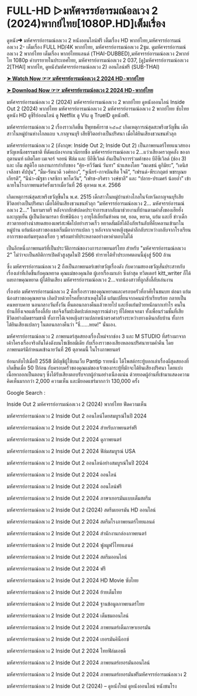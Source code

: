 <h1>FULL-HD ▷มหัศจรรย์อารมณ์อลเวง 2 (2024)พากย์ไทย[1080P.HD]เต็มเรื่อง</h1>
ดูหนัง➜ มหัศจรรย์อารมณ์อลเวง 2 หนังออนไลน์ฟรี เต็มเรื่อง HD พากย์ไทย,มหัศจรรย์อารมณ์อลเวง 2- เต็มเรื่อง FULL HD/4K พากย์ไทย, มหัศจรรย์อารมณ์อลเวง 2ซูม. ดูมหัศจรรย์อารมณ์อลเวง 2 พากย์ไทย เต็มเรื่อง พากย์ไทยแลนด์ (THAI-DUBBED),มหัศจรรย์อารมณ์อลเวง 2พากย์ไท 1080p คำบรรยายในประเทศไทย, มหัศจรรย์อารมณ์อลเวง 2 037, [ดู]มหัศจรรย์อารมณ์อลเวง 2[THAI] พากย์ไท, ดูหนัง!มหัศจรรย์อารมณ์อลเวง 2) ออนไลน์ฟรี (SUB-THAI)<p>

**[➤ Watch Now ☞☞ มหัศจรรย์อารมณ์อลเวง 2 2024 HD - พากย์ไทย](https://t.co/sTz2XmIlsx)**


**[➤ Download Now ☞☞ มหัศจรรย์อารมณ์อลเวง 2 2024 HD - พากย์ไทย](https://t.co/sTz2XmIlsx)**


มหัศจรรย์อารมณ์อลเวง 2 (2024) มหัศจรรย์อารมณ์อลเวง 2 พากย์ไทย ดูหนังออนไลน์ Inside Out 2 (2024) พากย์ไทย มหัศจรรย์อารมณ์อลเวง 2 มหัศจรรย์อารมณ์อลเวง 2 พากย์ไทย ซับไทย ดูหนัง HD ดูซีรีย์ออนไลน์ ดู Netflix ดู Viu ดู TrueID ดูหนังฟรี.

มหัศจรรย์อารมณ์อลเวง 2 เรื่องราวเกิดขึ้น ปีพุทธศักราช ๒๕๑๕ เกิดเหตุการณ์สุดสะพรึงขวัญขึ้น เด็กสาวในหมู่บ้านห่างไกลแถบ จ.กาญจนบุรี เสียชีวิตอย่างเป็นปริศนา เมื่อได้ยินเสียงชวนขนหัวลุก

มหัศจรรย์อารมณ์อลเวง 2 (อังกฤษ: Inside Out 2; Inside Out 2) เป็นภาพยนตร์ไทยแนวสยองขวัญเหนือธรรมชาติ ที่ดัดแปลงจากนวนิยายชื่อ มหัศจรรย์อารมณ์อลเวง 2…แว่วเสียงครวญคลั่ง ของกฤตานนท์ ผลิตโดย เมเจอร์ จอยน์ ฟิล์ม และ บีอีซีเวิลด์ อันเป็นกิจการร่วมค้าของ บีอีซีเวิลด์ (ช่อง 3) และ เอ็ม สตูดิโอ ผลงานการกำกับของ “คุ้ย-ทวีวัฒน์ วันทา” นำแสดงโดย “ณเดชน์ คูกิมิยะ”, “เดนิส เจลีลชา คัปปุน”, “มิ้ม-รัตนวดี วงศ์ทอง”, “จูเนียร์-กาจบัณฑิต ใจดี”, “เฟรนด์-พีระกฤตย์ พชรบุณยเกียรติ”, “นีน่า-ณัฐชา เจสซิกา พาโดวัน”, “เฟรช-อริศรา วงษ์ชาลี” และ “ปลาย-ปรเมศร์ น้อยอ่ำ” เข้าฉายในโรงภาพยนตร์ครั้งแรกเมื่อวันที่ 26 ตุลาคม พ.ศ. 2566

เกิดเหตุการณ์สุดสะพรึงขวัญขึ้นใน พ.ศ. 2515 เด็กสาวในหมู่บ้านห่างไกลในจังหวัดกาญจนบุรีเสียชีวิตอย่างเป็นปริศนา เมื่อได้ยินเสียงชวนขนหัวลุก “มหัศจรรย์อารมณ์อลเวง 2… มหัศจรรย์อารมณ์อลเวง 2…” ในยามราตรี หลังจากยักษ์ปลดประจำการเขากลับมาช่วยงานที่บ้านตามคำสั่งของเฮียฮั่ง และบุญเย็น ผู้เป็นบิดามารดา ยักษ์มีน้อง ๆ อายุไล่เลี่ยกันห้าคน ยศ, ยอด, หยาด, แย้ม และยี่ ข่าวเด็กสาวตายอย่างน่าสยดสยองแพร่สะพัดไปอย่างรวดเร็ว หยาดสัมผัสได้ถึงภัยเร้นลับที่คืบคลานเข้ามาในหมู่บ้าน แย้มน้องสาวของเธอเริ่มมีอาการแปลก ๆ หลังจากเจอหญิงชุดดำลึกลับระหว่างกลับจากโรงเรียน อาการของแย้มทรุดลงเรื่อย ๆ พร้อมท่าทีประหลาดอย่างหาคำตอบไม่ได้

เป็นอีกหนึ่งภาพยนตร์ที่เป็นประวัติการณ์ของวงการภาพยนตร์ไทย สำหรับ "มหัศจรรย์อารมณ์อลเวง 2" ไม่ว่าจะเป็นสถิติการเปิดตัวสูงสุดในปี 2566 ทำรายได้ทั่วประเทศตอนนี้มุ่งสู่ 500 ล้าน

ซึ่ง มหัศจรรย์อารมณ์อลเวง 2 ถือเป็นภาพยนตร์เขย่าขวัญเรื่องดัง กับความสยองขวัญสั่นประสาทกับเรื่องเล่าที่เกิดขึ้นกับคุณหยาด คุณแม่ของคุณกิต ผู้เอาเรื่องมาเล่า ซึ่งล่าสุด ทวิตเตอร์ kitt_writer ก็ได้เผยภาพคุณหยาด ผู้ได้ยินเสียง มหัศจรรย์อารมณ์อลเวง 2...จากน้องสาวที่ถูกสิ่งลี้ลับเล่นงาน

เรื่องย่อ มหัศจรรย์อารมณ์อลเวง 2 คือเรื่องราวของคุณหยาดและครอบครัวที่อาศัยในชนบท ต่อมา แย้ม น้องสาวของคุณหยาด เกิดป่วยด้วยโรคที่หาสาเหตุไม่ได้ แย้มเปลี่ยนจากคนน่ารักเรียบร้อย กลายเป็นคนหยาบคาย นอนกลางวันทั้งวัน ตื่นตอนกลางคืนแล้วหายไป และยิ่งแย้มป่วยหนักมากเท่าไร คนในบ้านก็ยิ่งเจอแต่เรื่องลี้ลับ เธอจึงเริ่มปะติดปะต่อเหตุการณ์ต่างๆ ที่ได้พบเจอมา ทั้งเพื่อนร่วมชั้นที่เสียชีวิตอย่างผิดธรรมชาติ ทั้งการได้เจอหญิงสาวแปลกหน้าตรงศาลร้างระหว่างทางเดินกลับบ้าน ทั้งการได้ยินเสียงแปลกๆ ในตอนกลางคืนว่า "ธี่......หยด!" นั่นเอง.

มหัศจรรย์อารมณ์อลเวง 2 ภาพยนตร์สุดสยองเรื่องใหม่จากช่อง 3 และ M STUDIO ที่สร้างมาจากเค้าโครงเรื่องจริงอันโด่งดังบนโซเชียลมีเดีย กับเรื่องราวของเสียงหลอนปริศนายามค่ำคืน โดยภาพยนตร์มีกำหนดเข้าฉายวันที่ 26 ตุลาคมนี้ ในโรงภาพยนตร์

ย้อนกลับไปเมื่อปี 2558 มีบัญชีผู้ใช้บนเว็บ Pantip รายหนึ่ง ได้โพสต์กระทู้บอกเล่าเรื่องผีสุดสยองที่เกิดขึ้นเมื่อ 50 ปีก่อน กับครอบครัวของคุณแม่ของเจ้าของกระทู้ที่มักจะได้ยินเสียงปริศนา โดยแบ่งเนื้อหาออกเป็นตอนๆ ซึ่งได้รับเสียงตอบรับจากผู้อ่านอย่างเนืองแน่น ด้วยยอดผู้อ่านที่เข้ามาแสดงความคิดเห็นมากกว่า 2,000 ความเห็น และมียอดแชร์มากกว่า 130,000 ครั้ง

Google Search :

Inside Out 2 มหัศจรรย์อารมณ์อลเวง 2 (2024) พากย์ไทย ฟีดความเห็น

มหัศจรรย์อารมณ์อลเวง 2 Inside Out 2 ออนไลน์โดยสมบูรณ์ในปี 2024

มหัศจรรย์อารมณ์อลเวง 2 Inside Out 2 2024 สำหรับภาพยนตร์ฟรี

มหัศจรรย์อารมณ์อลเวง 2 Inside Out 2 2024 ดูภาพยนตร์

มหัศจรรย์อารมณ์อลเวง 2 Inside Out 2 2024 ฟิล์มสมบูรณ์ USA

มหัศจรรย์อารมณ์อลเวง 2 Inside Out 2 ออนไลน์อย่างสมบูรณ์ในปี 2024

มหัศจรรย์อารมณ์อลเวง 2 Inside Out 2 2024 ออนไลน์

มหัศจรรย์อารมณ์อลเวง 2 Inside Out 2 2024 ออนไลน์ฟรี

มหัศจรรย์อารมณ์อลเวง 2 Inside Out 2 2024 ภาษาเยอรมันแบบเต็มสตรีม

มหัศจรรย์อารมณ์อลเวง 2 Inside Out 2 (2024) สตรีมเยอรมัน HD ออนไลน์

มหัศจรรย์อารมณ์อลเวง 2 Inside Out 2 2024 สตรีมโรงภาพยนตร์ไทยแลนด์

มหัศจรรย์อารมณ์อลเวง 2 Inside Out 2 2024 สํานักงานกล่องภาพยนตร์

มหัศจรรย์อารมณ์อลเวง 2 Inside Out 2 2024 ฟูลมูฟวี่ไทยแลนด์

มหัศจรรย์อารมณ์อลเวง 2 Inside Out 2 2024 สตรีมออนไลน์

มหัศจรรย์อารมณ์อลเวง 2 Inside Out 2 2024 ฟรี

มหัศจรรย์อารมณ์อลเวง 2 Inside Out 2 2024 HD Movie ซับไทย

มหัศจรรย์อารมณ์อลเวง 2 Inside Out 2 2024 ย้ายเต็มไทย

มหัศจรรย์อารมณ์อลเวง 2 Inside Out 2 2024 ฐานข้อมูลภาพยนตร์ไทย

มหัศจรรย์อารมณ์อลเวง 2 Inside Out 2 2024 เต็มชมออนไลน์

มหัศจรรย์อารมณ์อลเวง 2 Inside Out 2 2024 ภาพยนตร์เต็มภาษาเยอรมัน

มหัศจรรย์อารมณ์อลเวง 2 Inside Out 2 2024 เยอรมันคิน็อกซ์

มหัศจรรย์อารมณ์อลเวง 2 Inside Out 2 2024 ไทยฟิล์มเอชดี

มหัศจรรย์อารมณ์อลเวง 2 Inside Out 2 2024 ภาพยนตร์เยอรมันออนไลน์

มหัศจรรย์อารมณ์อลเวง 2 Inside Out 2 2024 ภาพยนตร์เยอรมันฟรีมหัศจรรย์อารมณ์อลเวง 2

มหัศจรรย์อารมณ์อลเวง 2 Inside Out 2 (2024) – ดูหนังใหม่ ดูหนังออนไลน์ หนังชนโรง
